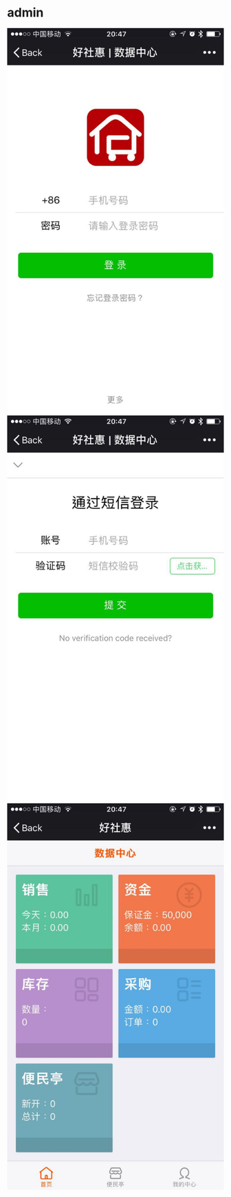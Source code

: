 # admin
![](https://raw.githubusercontent.com/JiakunXu/image/master/admin/WechatIMG17.jpeg)
![](https://raw.githubusercontent.com/JiakunXu/image/master/admin/WechatIMG18.jpeg)
![](https://raw.githubusercontent.com/JiakunXu/image/master/admin/WechatIMG19.jpeg)
